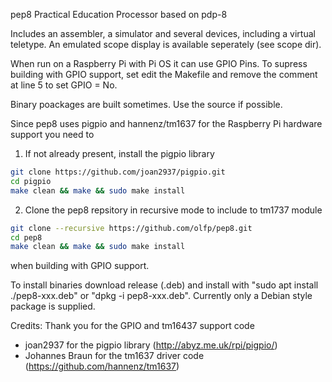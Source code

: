 pep8
Practical Education Processor based on pdp-8

Includes an assembler, a simulator and several devices, including a virtual teletype. An emulated scope display is available seperately (see scope dir).

When run on a Raspberry Pi with Pi OS it can use GPIO Pins. To supress building with GPIO support, set edit
the Makefile and remove the comment at line 5 to set GPIO = No.

Binary poackages are built sometimes. Use the source if possible.

Since pep8 uses pigpio and hannenz/tm1637 for the Raspberry Pi hardware support you need to

1. If not already present, install the pigpio library

```bash
git clone https://github.com/joan2937/pigpio.git
cd pigpio
make clean && make && sudo make install
```

2. Clone the pep8 repsitory in recursive mode to include to tm1737 module

```bash
git clone --recursive https://github.com/olfp/pep8.git
cd pep8
make clean && make && sudo make install
```

when building with GPIO support.

To install binaries download release (.deb) and install with "sudo apt install ./pep8-xxx.deb" or "dpkg -i pep8-xxx.deb".
Currently only a Debian style package is supplied.

Credits: Thank you for the GPIO and tm16437 support code

* joan2937 for the pigpio library (http://abyz.me.uk/rpi/pigpio/)
* Johannes Braun for the tm1637 driver code (https://github.com/hannenz/tm1637)
